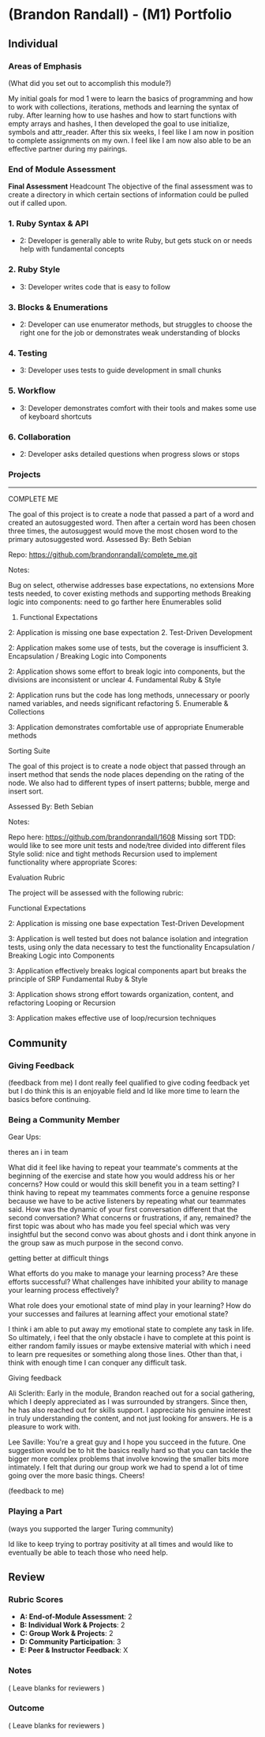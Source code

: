 # (Brandon Randall) - (M1) Portfolio

## Individual

### Areas of Emphasis

(What did you set out to accomplish this module?)

My initial goals for mod 1 were to learn the basics of programming and how to work with collections, iterations, methods and learning the syntax of ruby. After learning how to use hashes and how to start functions with empty arrays and hashes, I then developed the goal to use initialize, symbols and attr_reader. After this six weeks, I feel like I am now in position to complete assignments on my own. I feel like I am now also able to be an effective partner during my pairings.

### End of Module Assessment

****Final Assessment****
Headcount
The objective of the final assessment was to create a directory in which certain sections of information could be pulled out if called upon.
### 1. Ruby Syntax & API
* 2: Developer is generally able to write Ruby, but gets stuck on or needs help with fundamental concepts

### 2. Ruby Style
* 3: Developer writes code that is easy to follow

### 3. Blocks & Enumerations
* 2: Developer can use enumerator methods, but struggles to choose the right one for the job or demonstrates weak understanding of blocks

### 4. Testing
* 3: Developer uses tests to guide development in small chunks

### 5. Workflow
* 3: Developer demonstrates comfort with their tools and makes some use of keyboard shortcuts

### 6. Collaboration
* 2: Developer asks detailed questions when progress slows or stops

### Projects
**************
COMPLETE ME

The goal of this project is to create a node that passed a part of a word and created an autosuggested word. Then after a certain word has been chosen three times, the autosuggest would move the most chosen word to the primary autosuggested word.
Assessed By: Beth Sebian

Repo: https://github.com/brandonrandall/complete_me.git

Notes:

Bug on select, otherwise addresses base expectations, no extensions
More tests needed, to cover existing methods and supporting methods
Breaking logic into components: need to go farther here
Enumerables solid
1. Functional Expectations

2: Application is missing one base expectation
2. Test-Driven Development

2: Application makes some use of tests, but the coverage is insufficient
3. Encapsulation / Breaking Logic into Components

2: Application shows some effort to break logic into components, but the divisions are inconsistent or unclear
4. Fundamental Ruby & Style

2: Application runs but the code has long methods, unnecessary or poorly named variables, and needs significant refactoring
5. Enumerable & Collections

3: Application demonstrates comfortable use of appropriate Enumerable methods


Sorting Suite

The goal of this project is to create a node object that passed through an insert method that sends the node places depending on the rating of the node. We also had to different types of insert patterns; bubble, merge and insert sort.

Assessed By: Beth Sebian

Notes:

Repo here: https://github.com/brandonrandall/1608
Missing sort
TDD: would like to see more unit tests and node/tree divided into different files
Style solid: nice and tight methods
Recursion used to implement functionality where appropriate
Scores:

Evaluation Rubric

The project will be assessed with the following rubric:

Functional Expectations

2: Application is missing one base expectation
Test-Driven Development

3: Application is well tested but does not balance isolation and integration tests, using only the data necessary to test the functionality
Encapsulation / Breaking Logic into Components

3: Application effectively breaks logical components apart but breaks the principle of SRP
Fundamental Ruby & Style

3: Application shows strong effort towards organization, content, and refactoring
Looping or Recursion

3: Application makes effective use of loop/recursion techniques

## Community

### Giving Feedback
(feedback from me)
  I dont really feel qualified to give coding feedback yet but I do think this is an enjoyable field and Id
  like more time to learn the basics before continuing.

### Being a Community Member

Gear Ups:

theres an i in team

What did it feel like having to repeat your teammate's comments at the beginning of the exercise and state how you would address his or her concerns? 
How could or would this skill benefit you in a team setting?
I think having to repeat my teammates comments force a genuine response
because we have to be active listeners by repeating what our teammates said.
How was the dynamic of your first conversation different that the second conversation? What concerns or frustrations, if any, remained?
the first topic was about who has made you feel special which was very insightful but the second convo was about ghosts and i dont think anyone in the 
group saw as much purpose in the second convo.

getting better at difficult things

What efforts do you make to manage your learning process? Are these efforts successful?
What challenges have inhibited your ability to manage your learning process effectively?

What role does your emotional state of mind play in your learning? 
How do your successes and failures at learning affect your emotional state?

I think i am able to put away my emotional state to complete any task in life. So
ultimately, i feel that the only obstacle i have to complete at this point
is either random family issues or maybe extensive material with which i need to learn
pre requesites or something along those lines. Other than that, i think with enough time
I can conquer any difficult task.

Giving feedback

Ali Sclerith: Early in the module, Brandon reached out for a social gathering, which I deeply appreciated as I was surrounded by strangers. Since then, he has also reached out for skills support. I appreciate his genuine interest in truly understanding the content, and not just looking for answers. He is a pleasure to work with.

Lee Saville: You're a great guy and I hope you succeed in the future. One suggestion would be to hit the basics really hard so that you can tackle the bigger more complex problems that involve knowing the smaller bits more intimately. I felt that during our group work we had to spend a lot of time going over the more basic things. Cheers!

(feedback to me)


### Playing a Part

(ways you supported the larger Turing community)

Id like to keep trying to portray positivity at all times and would like to eventually be able to teach those who need help.

## Review

### Rubric Scores

* **A: End-of-Module Assessment**: 2
* **B: Individual Work & Projects**: 2
* **C: Group Work & Projects**: 2
* **D: Community Participation**: 3
* **E: Peer & Instructor Feedback**: X 

### Notes

( Leave blanks for reviewers )

### Outcome

( Leave blanks for reviewers )

